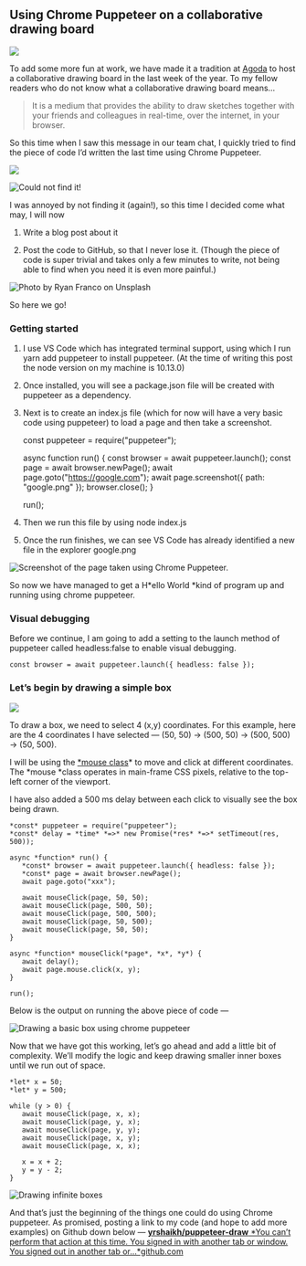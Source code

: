 
## Using Chrome Puppeteer on a collaborative drawing board

![](https://cdn-images-1.medium.com/max/2000/1*EpLnGAR4-1BP1LyK-iU2JA.png)

To add some more fun at work, we have made it a tradition at [Agoda](https://www.agoda.com) to host a collaborative drawing board in the last week of the year. To my fellow readers who do not know what a collaborative drawing board means…
>  It is a medium that provides the ability to draw sketches together with your friends and colleagues in real-time, over the internet, in your browser.

So this time when I saw this message in our team chat, I quickly tried to find the piece of code I’d written the last time using Chrome Puppeteer.

![](https://cdn-images-1.medium.com/max/2000/1*v04z7ApDWe6PowoRP6l8LA.png)

![Could not find it!](https://cdn-images-1.medium.com/max/2388/1*WhMwQ3e2I0-Uuv2s0KcsXQ.png)

I was annoyed by not finding it (again!), so this time I decided come what may, I will now

 1. Write a blog post about it

 2. Post the code to GitHub, so that I never lose it. (Though the piece of code is super trivial and takes only a few minutes to write, not being able to find when you need it is even more painful.)

![Photo by [Ryan Franco](https://unsplash.com/@ryanmfranco?utm_source=medium&utm_medium=referral) on [Unsplash](https://unsplash.com?utm_source=medium&utm_medium=referral)](https://cdn-images-1.medium.com/max/7460/0*aSxUwt2cr-IDF_m9)

So here we go!

### **Getting started**

 1. I use VS Code which has integrated terminal support, using which I run yarn add puppeteer to install puppeteer. (At the time of writing this post the node version on my machine is 10.13.0)

 2. Once installed, you will see a package.json file will be created with puppeteer as a dependency.

 3. Next is to create an index.js file (which for now will have a very basic code using puppeteer) to load a page and then take a screenshot.

    const puppeteer = require("puppeteer");

    async function run() {
        const browser = await puppeteer.launch();
        const page = await browser.newPage();
        await page.goto("https://google.com");
        await page.screenshot({ path: "google.png" });
        browser.close();
    }

    run();

4. Then we run this file by using node index.js

5. Once the run finishes, we can see VS Code has already identified a new file in the explorer google.png

![Screenshot of the page taken using Chrome Puppeteer.](https://cdn-images-1.medium.com/max/3286/1*E6ZNZCP5nulaDir1CfHLwA.png)

So now we have managed to get a H*ello World *kind of program up and running using chrome puppeteer.

### Visual debugging

Before we continue, I am going to add a setting to the launch method of puppeteer called headless:false to enable visual debugging.

    const browser = await puppeteer.launch({ headless: false });

### Let’s begin by drawing a simple box

![](https://cdn-images-1.medium.com/max/2000/1*jT0meljZSsjrw6M5f5zZ8g.png)

To draw a box, we need to select 4 (x,y) coordinates. For this example, here are the 4 coordinates I have selected — (50, 50) → (500, 50) → (500, 500) → (50, 500).

I will be using the [*mouse class](https://github.com/puppeteer/puppeteer/blob/v2.0.0/docs/api.md#class-mouse)* to move and click at different coordinates. The *mouse *class operates in main-frame CSS pixels, relative to the top-left corner of the viewport.

I have also added a 500 ms delay between each click to visually see the box being drawn.

    *const* puppeteer = require("puppeteer");
    *const* delay = *time* *=>* new Promise(*res* *=>* setTimeout(res, 500));

    async *function* run() {
       *const* browser = await puppeteer.launch({ headless: false });
       *const* page = await browser.newPage();
       await page.goto("xxx");

       await mouseClick(page, 50, 50);
       await mouseClick(page, 500, 50);
       await mouseClick(page, 500, 500);
       await mouseClick(page, 50, 500);
       await mouseClick(page, 50, 50);
    }

    async *function* mouseClick(*page*, *x*, *y*) {
       await delay();
       await page.mouse.click(x, y);
    }

    run();

Below is the output on running the above piece of code —

![Drawing a basic box using chrome puppeteer](https://cdn-images-1.medium.com/max/2000/1*a5Ub9w-HgsHdrw0e789zXQ.gif)

Now that we have got this working, let’s go ahead and add a little bit of complexity. We’ll modify the logic and keep drawing smaller inner boxes until we run out of space.

    *let* x = 50;
    *let* y = 500;

    while (y > 0) {
       await mouseClick(page, x, x);
       await mouseClick(page, y, x);
       await mouseClick(page, y, y);
       await mouseClick(page, x, y);
       await mouseClick(page, x, x);

       x = x + 2;
       y = y - 2;
    }

![Drawing infinite boxes](https://cdn-images-1.medium.com/max/2000/1*37qUcg-_Os1rkzrjRhPuFQ.gif)

And that’s just the beginning of the things one could do using Chrome puppeteer. As promised, posting a link to my code (and hope to add more examples) on Github down below —
[**yrshaikh/puppeteer-draw**
*You can’t perform that action at this time. You signed in with another tab or window. You signed out in another tab or…*github.com](https://github.com/yrshaikh/puppeteer-draw)
